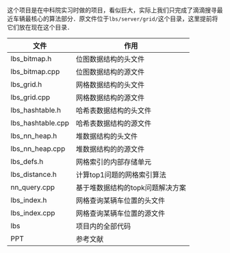 这个项目是在中科院实习时做的项目，看似巨大，实际上我们只完成了滴滴搜寻最近车辆最核心的算法部分．原文件位于`lbs/server/grid/`这个目录，这里提前将它们放在现在这个目录．

|文件|作用|
|-|-|
|lbs_bitmap.h|位图数据结构的头文件|
|lbs_bitmap.cpp|位图数据结构的源文件|
|lbs_grid.h|网格数据结构的头文件|
|lbs_grid.cpp|网格数据结构的源文件|
|lbs_hashtable.h|哈希表数据结构的头文件|
|lbs_hashtable.cpp|哈希表数据结构的源文件|
|lbs_nn_heap.h|堆数据结构的头文件|
|lbs_nn_heap.cpp|堆数据结构的的源文件|
|lbs_defs.h|网格索引的内部存储单元|
|lbs_distance.h|计算top1问题的网格索引算法|
|nn_query.cpp|基于堆数据结构的topk问题解决方案|
|lbs_index.h|网格查询某辆车位置的头文件|
|lbs_index.cpp|网格查询某辆车位置的源文件|
|lbs|项目内的全部代码|
|PPT|参考文献|
